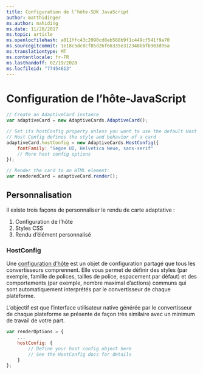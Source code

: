 ```yaml
---
title: Configuration de l’hôte-SDK JavaScript
author: matthidinger
ms.author: mahiding
ms.date: 11/28/2017
ms.topic: article
ms.openlocfilehash: a011ffc43c2990cd8eb568b9f1c449cf541f9a70
ms.sourcegitcommit: 1e18c5dc0cf85d26f66335e312348bbfb903d95a
ms.translationtype: MT
ms.contentlocale: fr-FR
ms.lasthandoff: 02/19/2020
ms.locfileid: "77454613"
---
```

# <a name="host-config---javascript"></a>Configuration de l’hôte-JavaScript

```js
// Create an AdaptiveCard instance
var adaptiveCard = new AdaptiveCards.AdaptiveCard();

// Set its hostConfig property unless you want to use the default Host Config
// Host Config defines the style and behavior of a card
adaptiveCard.hostConfig = new AdaptiveCards.HostConfig({
    fontFamily: "Segoe UI, Helvetica Neue, sans-serif"
    // More host config options
});

// Render the card to an HTML element:
var renderedCard = adaptiveCard.render();
```

## <a name="customization"></a>Personnalisation

Il existe trois façons de personnaliser le rendu de carte adaptative : 
1. Configuration de l’hôte
2. Styles CSS
3. Rendu d’élément personnalisé

### <a name="hostconfig"></a>HostConfig 

Une [configuration d’hôte](../../../rendering-cards/host-config.md) est un objet de configuration partagé que tous les convertisseurs comprennent. Elle vous permet de définir des styles (par exemple, famille de polices, tailles de police, espacement par défaut) et des comportements (par exemple, nombre maximal d’actions) communs qui sont automatiquement interprétés par le convertisseur de chaque plateforme. 

L’objectif est que l’interface utilisateur native générée par le convertisseur de chaque plateforme se présente de façon très similaire avec un minimum de travail de votre part.

```javascript
var renderOptions = {
    ...
    hostConfig: {
        // Define your host config object here
        // See the HostConfig docs for details
    }
};
```